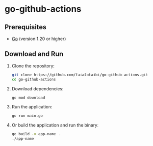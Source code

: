 # go-github-actions

## Prerequisites

- [Go](https://golang.org/doc/install) (version 1.20 or higher)

## Download and Run

1. Clone the repository:
    ```bash
    git clone https://github.com/faialotaibi/go-github-actions.git
    cd go-github-actions
    ```

2. Download dependencies:
    ```bash
    go mod download
    ```

3. Run the application:
    ```bash
    go run main.go
    ```

4. Or build the application and run the binary:
    ```bash
    go build -o app-name .
    ./app-name
    ```

